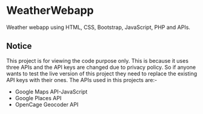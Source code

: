 # WeatherWebapp
Weather webapp using HTML, CSS, Bootstrap, JavaScript, PHP and APIs.


## Notice

This project is for viewing the code purpose only. This is because it uses three APIs and the API keys are changed due to privacy policy. So if anyone wants to test the live version of this project they need to replace the existing API keys with their ones. The APIs used in this projects are:-
  * Google Maps API-JavaScript
  * Google Places API
  * OpenCage Geocoder API

